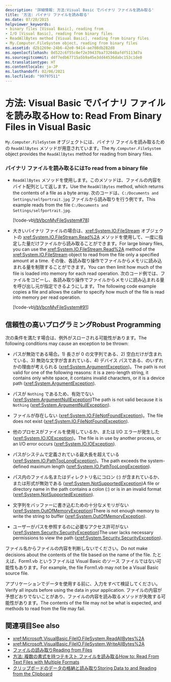 ```yaml
---
description: '詳細情報: 方法:Visual Basic でバイナリ ファイルを読み取る'
title: '方法: バイナリ ファイルを読み取る'
ms.date: 07/20/2015
helpviewer_keywords:
- binary files [Visual Basic], reading from
- I/O [Visual Basic], reading from binary files
- ReadAllBytes method [Visual Basic], reading from binary files
- My.Computer.FileSystem object, reading from binary files
ms.assetid: d2b1269e-24b6-42e0-9414-ae708db282d8
ms.openlocfilehash: 0d522c6f55c0ef2e39437ba732040afdf5113d7a
ms.sourcegitcommit: ddf7edb67715a5b9a45e3dd44536dabc153c1de0
ms.translationtype: HT
ms.contentlocale: ja-JP
ms.lasthandoff: 02/06/2021
ms.locfileid: "99797511"
---
```

# <a name="how-to-read-from-binary-files-in-visual-basic"></a><span data-ttu-id="4407c-103">方法: Visual Basic でバイナリ ファイルを読み取る</span><span class="sxs-lookup"><span data-stu-id="4407c-103">How to: Read From Binary Files in Visual Basic</span></span>

<span data-ttu-id="4407c-104">`My.Computer.FileSystem` オブジェクトには、バイナリ ファイルを読み取るための `ReadAllBytes` メソッドが用意されています。</span><span class="sxs-lookup"><span data-stu-id="4407c-104">The `My.Computer.FileSystem` object provides the `ReadAllBytes` method for reading from binary files.</span></span>  
  
### <a name="to-read-from-a-binary-file"></a><span data-ttu-id="4407c-105">バイナリ ファイルを読み取るには</span><span class="sxs-lookup"><span data-stu-id="4407c-105">To read from a binary file</span></span>  
  
- <span data-ttu-id="4407c-106">`ReadAllBytes` メソッドを使用します。このメソッドは、ファイルの内容をバイト配列として返します。</span><span class="sxs-lookup"><span data-stu-id="4407c-106">Use the `ReadAllBytes` method, which returns the contents of a file as a byte array.</span></span> <span data-ttu-id="4407c-107">次のコードは、`C:/Documents and Settings/selfportrait.jpg` ファイルから読み取りを行う例です。</span><span class="sxs-lookup"><span data-stu-id="4407c-107">This example reads from the file `C:/Documents and Settings/selfportrait.jpg`.</span></span>  
  
     [!code-vb[VbVbcnMyFileSystem#78](~/samples/snippets/visualbasic/VS_Snippets_VBCSharp/VbVbcnMyFileSystem/VB/Class1.vb#78)]  
  
- <span data-ttu-id="4407c-108">大きいバイナリ ファイルの場合は、<xref:System.IO.FileStream> オブジェクトの <xref:System.IO.FileStream.Read%2A> メソッドを使用して、一度に指定した量だけファイルから読み取ることができます。</span><span class="sxs-lookup"><span data-stu-id="4407c-108">For large binary files, you can use the <xref:System.IO.FileStream.Read%2A> method of the <xref:System.IO.FileStream> object to read from the file only a specified amount at a time.</span></span> <span data-ttu-id="4407c-109">その後、各読み取り操作でファイルからメモリに読み込まれる量を制限することができます。</span><span class="sxs-lookup"><span data-stu-id="4407c-109">You can then limit how much of the file is loaded into memory for each read operation.</span></span> <span data-ttu-id="4407c-110">次のコード例では、ファイルをコピーし、各読み取り操作でファイルからメモリに読み込まれる量を呼び出し元が指定できるようにします。</span><span class="sxs-lookup"><span data-stu-id="4407c-110">The following code example copies a file and allows the caller to specify how much of the file is read into memory per read operation.</span></span>  
  
     [!code-vb[VbVbcnMyFileSystem#91](~/samples/snippets/visualbasic/VS_Snippets_VBCSharp/VbVbcnMyFileSystem/VB/Class1.vb#91)]  
  
## <a name="robust-programming"></a><span data-ttu-id="4407c-111">信頼性の高いプログラミング</span><span class="sxs-lookup"><span data-stu-id="4407c-111">Robust Programming</span></span>  

 <span data-ttu-id="4407c-112">次の条件を満たす場合は、例外がスローされる可能性があります。</span><span class="sxs-lookup"><span data-stu-id="4407c-112">The following conditions may cause an exception to be thrown:</span></span>  
  
- <span data-ttu-id="4407c-113">パスが無効である場合。1) 長さが 0 の文字列である、2) 空白だけが含まれている、3) 無効な文字が含まれている、4) デバイス パスである、のいずれかの理由が考えられる (<xref:System.ArgumentException>)。</span><span class="sxs-lookup"><span data-stu-id="4407c-113">The path is not valid for one of the following reasons: it is a zero-length string, it contains only white space, it contains invalid characters, or it is a device path (<xref:System.ArgumentException>).</span></span>  
  
- <span data-ttu-id="4407c-114">パスが `Nothing` であるため、有効でない (<xref:System.ArgumentNullException>)</span><span class="sxs-lookup"><span data-stu-id="4407c-114">The path is not valid because it is `Nothing` (<xref:System.ArgumentNullException>).</span></span>  
  
- <span data-ttu-id="4407c-115">ファイルが存在しない (<xref:System.IO.FileNotFoundException>)。</span><span class="sxs-lookup"><span data-stu-id="4407c-115">The file does not exist (<xref:System.IO.FileNotFoundException>).</span></span>  
  
- <span data-ttu-id="4407c-116">他のプロセスがファイルを使用しているか、または I/O エラーが発生した (<xref:System.IO.IOException>)。</span><span class="sxs-lookup"><span data-stu-id="4407c-116">The file is in use by another process, or an I/O error occurs (<xref:System.IO.IOException>).</span></span>  
  
- <span data-ttu-id="4407c-117">パスがシステムで定義されている最大長を超えている (<xref:System.IO.PathTooLongException>)。</span><span class="sxs-lookup"><span data-stu-id="4407c-117">The path exceeds the system-defined maximum length (<xref:System.IO.PathTooLongException>).</span></span>  
  
- <span data-ttu-id="4407c-118">パス内のファイル名またはディレクトリ名にコロン (:) が含まれているか、または形式が無効である (<xref:System.NotSupportedException>)</span><span class="sxs-lookup"><span data-stu-id="4407c-118">A file or directory name in the path contains a colon (:) or is in an invalid format (<xref:System.NotSupportedException>).</span></span>  
  
- <span data-ttu-id="4407c-119">文字列をバッファーに書き込むための十分なメモリがない (<xref:System.OutOfMemoryException>)</span><span class="sxs-lookup"><span data-stu-id="4407c-119">There is not enough memory to write the string to buffer (<xref:System.OutOfMemoryException>).</span></span>  
  
- <span data-ttu-id="4407c-120">ユーザーがパスを参照するのに必要なアクセス許可がない (<xref:System.Security.SecurityException>)</span><span class="sxs-lookup"><span data-stu-id="4407c-120">The user lacks necessary permissions to view the path (<xref:System.Security.SecurityException>).</span></span>  
  
 <span data-ttu-id="4407c-121">ファイル名からファイルの内容を判断しないでください。</span><span class="sxs-lookup"><span data-stu-id="4407c-121">Do not make decisions about the contents of the file based on the name of the file.</span></span> <span data-ttu-id="4407c-122">たとえば、Form1.vb というファイルは Visual Basic のソース ファイルではない可能性もあります。</span><span class="sxs-lookup"><span data-stu-id="4407c-122">For example, the file Form1.vb may not be a Visual Basic source file.</span></span>  
  
 <span data-ttu-id="4407c-123">アプリケーションでデータを使用する前に、入力をすべて検証してください。</span><span class="sxs-lookup"><span data-stu-id="4407c-123">Verify all inputs before using the data in your application.</span></span> <span data-ttu-id="4407c-124">ファイルの内容が予想どおりでないことがあり、ファイルの内容を読み取るメソッドが失敗する可能性があります。</span><span class="sxs-lookup"><span data-stu-id="4407c-124">The contents of the file may not be what is expected, and methods to read from the file may fail.</span></span>  
  
## <a name="see-also"></a><span data-ttu-id="4407c-125">関連項目</span><span class="sxs-lookup"><span data-stu-id="4407c-125">See also</span></span>

- <xref:Microsoft.VisualBasic.FileIO.FileSystem.ReadAllBytes%2A>
- <xref:Microsoft.VisualBasic.FileIO.FileSystem.WriteAllBytes%2A>
- [<span data-ttu-id="4407c-126">ファイルの読み取り</span><span class="sxs-lookup"><span data-stu-id="4407c-126">Reading from Files</span></span>](reading-from-files.md)
- [<span data-ttu-id="4407c-127">方法: 複数の書式を持つテキスト ファイルを読み取る</span><span class="sxs-lookup"><span data-stu-id="4407c-127">How to: Read From Text Files with Multiple Formats</span></span>](how-to-read-from-text-files-with-multiple-formats.md)
- [<span data-ttu-id="4407c-128">クリップボードのデータの格納と読み取り</span><span class="sxs-lookup"><span data-stu-id="4407c-128">Storing Data to and Reading from the Clipboard</span></span>](../computer-resources/storing-data-to-and-reading-from-the-clipboard.md)
